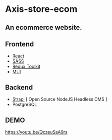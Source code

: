 # Axis-store-ecom

## An ecommerce website.

## Frontend
- [React](https://react.dev/)
- [SASS](https://sass-lang.com/)
- [Redux Toolkit](https://redux-toolkit.js.org/)
- [MUI](https://mui.com/)

## Backend
- [Strapi](https://strapi.io/) [ Open Source NodeJS Headless CMS ]
- PostgreSQL

## DEMO
https://youtu.be/QczeuSaA9rs
